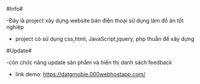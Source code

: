 #Info#

-Đây là project xây dựng website bán điện thoại sử dụng làm đồ án tốt nghiệp

- project có sử dụng css,html, JavaScript,jquery, php thuần để xây dựng

#Update#

-còn chức năng update sản phẩm và hiển thị danh sách  feedback
- link demo: https://datgmobie.000webhostapp.com/
